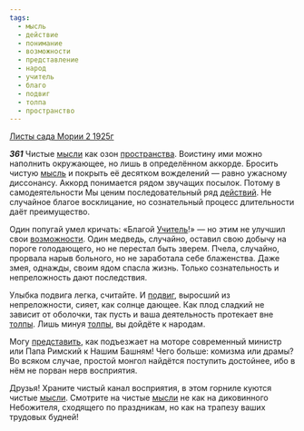 ```yaml
---
tags:
  - мысль
  - действие
  - понимание
  - возможности
  - представление
  - народ
  - учитель
  - благо
  - подвиг
  - толпа
  - пространство
---
```


[Листы сада Мории 2 1925г](https://127.0.0.1:4002/agni/1925)

___361___
Чистые [мысли](../../../tags/#[мысль](../../../tags/#мысль)) как озон [пространства](../../../tags/#пространство). Воистину ими можно наполнить окружающее, но лишь в определённом аккорде. Бросить чистую [мысль](../../../tags/#мысль) и покрыть её десятком вожделений — равно ужасному диссонансу. Аккорд понимается рядом звучащих посылок. Потому в самодеятельности Мы ценим последовательный ряд [действий](../../../tags/#действие). Не случайное благое восклицание, но сознательный процесс длительности даёт преимущество.   

Один попугай умел кричать: «Благой [Учитель](../../../tags/#учитель)!» — но этим не улучшил свои [возможности](../../../tags/#возможности). Один медведь, случайно, оставил свою добычу на пороге голодающего, но не перестал быть зверем. Пчела, случайно, прорвала нарыв больного, но не заработала себе блаженства. Даже змея, однажды, своим ядом спасла жизнь. Только сознательность и непреложность дают последствия.   

Улыбка подвига легка, считайте. И [подвиг](../../../tags/#подвиг), выросший из непреложности, сияет, как солнце дающее. Как плод сладкий не зависит от оболочки, так пусть и ваша деятельность протекает вне [толпы](../../../tags/#толпа). Лишь минуя [толпы](../../../tags/#толпа), вы дойдёте к народам.   

Могу [представить](../../../tags/#представление), как подъезжает на моторе современный министр или Папа Римский к Нашим Башням! Чего больше: комизма или драмы? Во всяком случае, простой монгол найдётся поступить достойнее, ибо в нём не порван нерв восприятия.   

Друзья! Храните чистый канал восприятия, в этом горниле куются чистые [мысли](../../../tags/#[мысль](../../../tags/#мысль)). Смотрите на чистые [мысли](../../../tags/#[мысль](../../../tags/#мысль)) не как на диковинного Небожителя, сходящего по праздникам, но как на трапезу ваших трудовых будней!   

